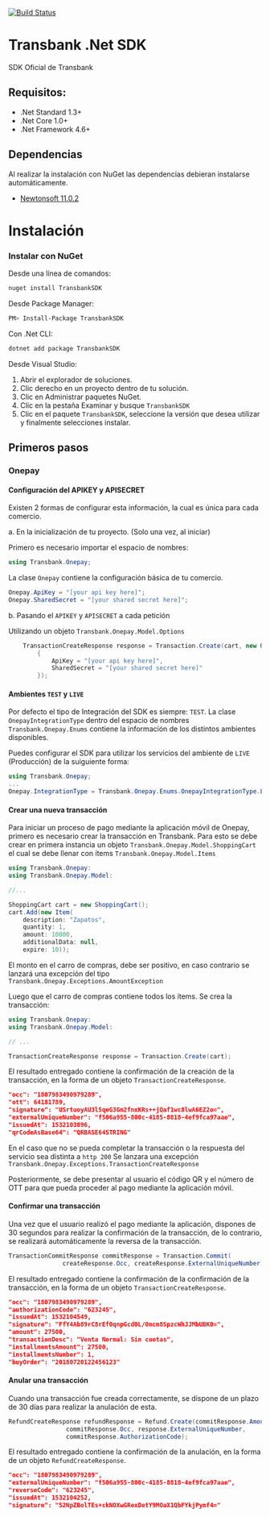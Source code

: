 [![Build Status](https://semaphoreci.com/api/v1/projects/93c66958-6ec3-43d1-9dba-805fdba66c5c/2078331/badge.svg)](https://semaphoreci.com/continuum/transbank-onepay-sdk-dotnet)
# Transbank .Net SDK

SDK Oficial de Transbank

## Requisitos:
 - .Net Standard 1.3+
 - .Net Core 1.0+
 - .Net Framework 4.6+

## Dependencias
Al realizar la instalación con NuGet las dependencias
debieran instalarse automáticamente.

- [Newtonsoft 11.0.2](https://www.newtonsoft.com/json)

# Instalación

### Instalar con NuGet

Desde una línea de comandos:

```bash
nuget install TransbankSDK
```

Desde Package Manager:

```bash
PM> Install-Package TransbankSDK
```

Con .Net CLI:

```bash
dotnet add package TransbankSDK
```

Desde Visual Studio:

1. Abrir el explorador de soluciones.
2. Clic derecho en un proyecto dentro de tu solución.
3. Clic en Administrar paquetes NuGet.
4. Clic en la pestaña Examinar y busque `TransbankSDK`
5. Clic en el paquete `TransbankSDK`, seleccione la versión que desea utilizar y finalmente selecciones instalar.

## Primeros pasos

### Onepay

#### Configuración del APIKEY y APISECRET

Existen 2 formas de configurar esta información, la cual es única para cada comercio.

a. En la inicialización de tu proyecto. (Solo una vez, al iniciar)

Primero es necesario importar el espacio de nombres:

```csharp
using Transbank.Onepay;
```

La clase `Onepay` contiene la configuración básica de tu comercio.

```csharp
Onepay.ApiKey = "[your api key here]";
Onepay.SharedSecret = "[your shared secret here]";
```

b. Pasando el `APIKEY` y `APISECRET` a cada petición

Utilizando un objeto `Transbank.Onepay.Model.Options`

```csharp
    TransactionCreateResponse response = Transaction.Create(cart, new Options()
        {
            ApiKey = "[your api key here]",
            SharedSecret = "[your shared secret here]"
        });
```

#### Ambientes `TEST` y `LIVE`

Por defecto el tipo de Integración del SDK es siempre: `TEST`.
La clase `OnepayIntegrationType` dentro del espacio de nombres `Transbank.Onepay.Enums` contiene la información de los distintos ambientes disponibles.

Puedes configurar el SDK para utilizar los servicios del ambiente de `LIVE` (Producción) de la suiguiente forma:
```csharp
using Transbank.Onepay;
...
Onepay.IntegrationType = Transbank.Onepay.Enums.OnepayIntegrationType.LIVE;
```

#### Crear una nueva transacción

Para iniciar un proceso de pago mediante la aplicación móvil de Onepay, primero es necesario crear la transacción en Transbank.
Para esto se debe crear en primera instancia un objeto `Transbank.Onepay.Model.ShoppingCart` el cual se debe llenar con ítems
`Transbank.Onepay.Model.Items`

```csharp
using Transbank.Onepay:
using Transbank.Onepay.Model:

//...

ShoppingCart cart = new ShoppingCart();
cart.Add(new Item(
    description: "Zapatos",
    quantity: 1,
    amount: 10000,
    additionalData: null,
    expire: 10));
```
El monto en el carro de compras, debe ser positivo, en caso contrario se lanzará una excepción del tipo
`Transbank.Onepay.Exceptions.AmountException`

Luego que el carro de compras contiene todos los ítems. Se crea la transacción:

```csharp
using Transbank.Onepay:
using Transbank.Onepay.Model:

// ...

TransactionCreateResponse response = Transaction.Create(cart);
```

El resultado entregado contiene la confirmación de la creación de la transacción, en la forma de un objeto `TransactionCreateResponse`.

```json
"occ": "1807983490979289",
"ott": 64181789,
"signature": "USrtuoyAU3l5qeG3Gm2fnxKRs++jQaf1wc8lwA6EZ2o=",
"externalUniqueNumber": "f506a955-800c-4185-8818-4ef9fca97aae",
"issuedAt": 1532103896,
"qrCodeAsBase64": "QRBASE64STRING"
```

En el caso que no se pueda completar la transacción o la respuesta del servicio sea distinta a `http 200`
Se lanzara una excepción `Transbank.Onepay.Exceptions.TransactionCreateResponse`

Posteriormente, se debe presentar al usuario el código QR y el número de OTT para que pueda proceder al pago
mediante la aplicación móvil.

#### Confirmar una transacción

Una vez que el usuario realizó el pago mediante la aplicación, dispones de 30 segundos
para realizar la confirmación de la transacción, de lo contrario, se realizará automáticamente
la reversa de la transacción.

```csharp
TransactionCommitResponse commitResponse = Transaction.Commit(
               createResponse.Occ, createResponse.ExternalUniqueNumber);
```

El resultado entregado contiene la confirmación de la confirmación de la transacción, en la forma de un objeto `TransactionCreateResponse`.

```json
"occ": "1807983490979289",
"authorizationCode": "623245",
"issuedAt": 1532104549,
"signature": "FfY4Ab89rC8rEf0qnpGcd0L/0mcm8SpzcWhJJMbUBK0=",
"amount": 27500,
"transactionDesc": "Venta Normal: Sin cuotas",
"installmentsAmount": 27500,
"installmentsNumber": 1,
"buyOrder": "20180720122456123"
```

#### Anular una transacción

Cuando una transacción fue creada correctamente, se dispone de un plazo de 30 días para realizar la anulación de esta.

```csharp
RefundCreateResponse refundResponse = Refund.Create(commitResponse.Amount,
                commitResponse.Occ, response.ExternalUniqueNumber,
                commitResponse.AuthorizationCode);
```

El resultado entregado contiene la confirmación de la anulación, en la forma de un objeto `RefundCreateResponse`.

```json
"occ": "1807983490979289",
"externalUniqueNumber": "f506a955-800c-4185-8818-4ef9fca97aae",
"reverseCode": "623245",
"issuedAt": 1532104252,
"signature": "52NpZBolTEs+ckNOXwGRexDetY9MOaX1QbFYkjPymf4="
```
